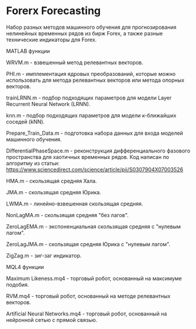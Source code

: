 # Forerx Forecasting

Набор разных методов машинного обучения для прогнозирования нелинейных временных рядов из бирж Forex, а также разные технические индикаторы для Forex.

MATLAB функции

WRVM.m - взвешенный метод релевантных векторов.

PHI.m - имплементация ядровых преобразований, которые можно использовать для метода релевантных векторов или метода опорных векторов.

trainLRNN.m - подбор подходящих параметров для модели Layer Recurrent Neural Network (LRNN).

knn.m - подбор подходящих параметров для модели к-ближайших соседей (kNN).

Prepare_Train_Data.m - подготовка набора данных для входа моделей машинного обучения.

DifferentialPhaseSpace.m - реконструкция дифференциального фазового пространства для хаотичных временных рядов. Код написан по алгоритму из статьи: https://www.sciencedirect.com/science/article/pii/S0307904X07003526

HMA.m - скользящая средняя Хала.

JMA.m - скользящая средняя Юрика.

LWMA.m - линейно-взвешенная скользящая средняя.

NonLagMA.m - скользящая средняя "без лагов".

ZeroLagEMA.m -  экспоненциальная скользящая средняя с "нулевым лагом".

ZeroLagJMA.m - скользящая средняя Юрика c "нулевым лагом".

ZigZag.m - зиг-заг индикатор.

MQL4 функции

Maximum Likeness.mq4 - торговый робот, основанный на максимуме подобия.

RVM.mq4 - торговый робот, основанный на методе релевантных векторов.

Artificial Neural Networks.mq4 - торговый робот, основанный на нейронной сетью с прямой связью.

